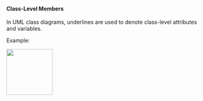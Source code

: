 <link rel="stylesheet" href="{{baseUrl}}/css/textbook.css">

<div class="website-content">

#### Class-Level Members

<div id="main">

In UML class diagrams, underlines are used to denote class-level attributes and variables.

<tip-box>

Example:

<img src="{{baseUrl}}/uml/classLevelMembers/introduction/images/student.png" height="120" />
<p/>

</tip-box>

<!-- extras ------------------------------------------------------------------------------------ -->

<panel header=":paperclip: Extras" expandable type="seamless" expanded>

  <panel header=":mortar_board: Learning Outcomes" expandable type="seamless">
    <include src="exercises.md" />
  </panel>

  <panel header=":package: Resources" expandable type="seamless">
    <include src="resources.md" />
  </panel>

  <panel header=":laughing: Humor" expandable type="seamless">
    <include src="humor.md" />
  </panel>

</panel>

</div>
</div>

